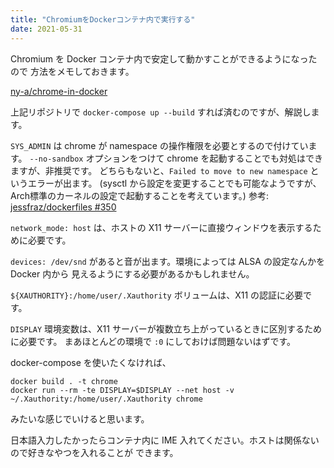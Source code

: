 ```yaml
---
title: "ChromiumをDockerコンテナ内で実行する"
date: 2021-05-31
---
```


Chromium を Docker コンテナ内で安定して動かすことができるようになったので
方法をメモしておきます。

[ny-a/chrome-in-docker](https://github.com/ny-a/chrome-in-docker)

上記リポジトリで `docker-compose up --build` すれば済むのですが、解説します。

`SYS_ADMIN` は chrome が namespace の操作権限を必要とするので付けています。
`--no-sandbox` オプションをつけて chrome を起動することでも対処はできますが、非推奨です。
どちらもないと、`Failed to move to new namespace` というエラーが出ます。
(sysctl から設定を変更することでも可能なようですが、Arch標準のカーネルの設定で起動することを考えています。)
参考: [jessfraz/dockerfiles #350](https://github.com/jessfraz/dockerfiles/issues/350)

`network_mode: host` は、ホストの X11 サーバーに直接ウィンドウを表示するために必要です。

`devices: /dev/snd` があると音が出ます。環境によっては ALSA の設定なんかを Docker 内から
見えるようにする必要があるかもしれません。

`${XAUTHORITY}:/home/user/.Xauthority` ボリュームは、X11 の認証に必要です。

`DISPLAY` 環境変数は、X11 サーバーが複数立ち上がっているときに区別するために必要です。
まあほとんどの環境で `:0` にしておけば問題ないはずです。

docker-compose を使いたくなければ、

```
docker build . -t chrome
docker run --rm -te DISPLAY=$DISPLAY --net host -v ~/.Xauthority:/home/user/.Xauthority chrome
```

みたいな感じでいけると思います。

日本語入力したかったらコンテナ内に IME 入れてください。ホストは関係ないので好きなやつを入れることが
できます。

